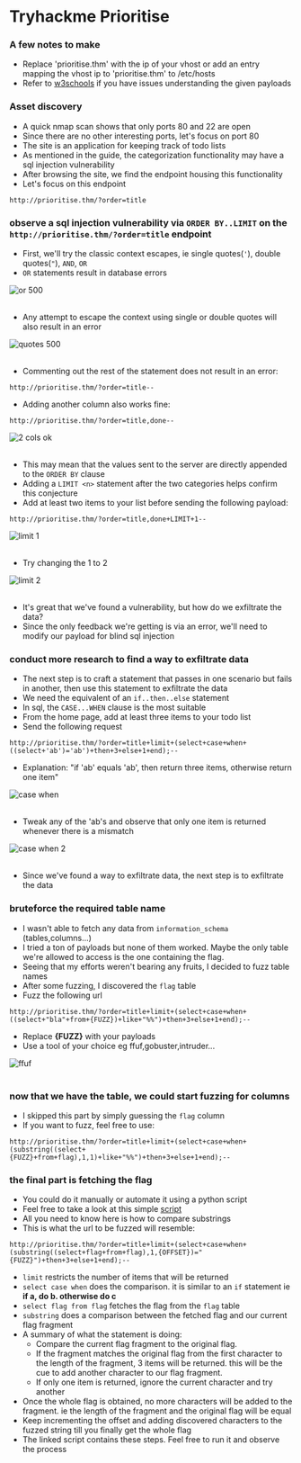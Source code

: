 # Tryhackme Prioritise

### A few notes to make
- Replace 'prioritise.thm' with the ip of your vhost or add an entry mapping the vhost ip to 'prioritise.thm' to /etc/hosts<br>
- Refer to [w3schools](https://www.w3schools.com/sql/default.asp) if you have issues understanding the given payloads

### Asset discovery
- A quick nmap scan shows that only ports 80 and 22 are open
- Since there are no other interesting ports, let's focus on port 80
- The site is an application for keeping track of todo lists
- As mentioned in the guide, the categorization functionality may have a sql injection vulnerability
- After browsing the site, we find the endpoint housing this functionality
- Let's focus on this endpoint
```
http://prioritise.thm/?order=title
```

### observe a sql injection vulnerability via `ORDER BY..LIMIT` on the `http://prioritise.thm/?order=title` endpoint
- First, we'll try the classic context escapes, ie single quotes(`'`), double quotes(`"`), `AND`, `OR`
- `OR` statements result in database errors

![or 500](./OR-500.png)<br><br>

- Any attempt to escape the context using single or double quotes will also result in an error

![quotes 500](./QUOTES-500.png)<br><br>

- Commenting out the rest of the statement does not result in an error:
```
http://prioritise.thm/?order=title--
```
- Adding another column also works fine:
```
http://prioritise.thm/?order=title,done--
```
![2 cols ok](./2-COLS-OK.png)<br><br>

- This may mean that the values sent to the server are directly appended to the `ORDER BY` clause
- Adding a `LIMIT <n>` statement after the two categories helps confirm this conjecture
- Add at least two items to your list before sending the following payload:
```
http://prioritise.thm/?order=title,done+LIMIT+1--
```
![limit 1](./ADJUST-LIMIT-1.png)<br><br>

- Try changing the 1 to 2

![limit 2](./ADJUST-LIMIT-2.png)<br><br>

- It's great that we've found a vulnerability, but how do we exfiltrate the data?
- Since the only feedback we're getting is via an error, we'll need to modify our payload for blind sql injection

### conduct more research to find a way to exfiltrate data
- The next step is to craft a statement that passes in one scenario but fails in another, then use this statement to exfiltrate the data
- We need the equivalent of an `if..then..else` statement
- In sql, the `CASE...WHEN` clause is the most suitable
- From the home page, add at least three items to your todo list
- Send the following request
```
http://prioritise.thm/?order=title+limit+(select+case+when+((select+'ab')='ab')+then+3+else+1+end);--
```
- Explanation: "if 'ab' equals 'ab', then return three items, otherwise return one item"

![case when](./CASE-WHEN.png)<br><br>

- Tweak any of the 'ab's and observe that only one item is returned whenever there is a mismatch

![case when 2](./CASE-WHEN-2.png)<br><br>

- Since we've found a way to exfiltrate data, the next step is to exfiltrate the data

### bruteforce the required table name
- I wasn't able to fetch any data from `information_schema` (tables,columns...)
- I tried a ton of payloads but none of them worked. Maybe the only table we're allowed to access is the one containing the flag.
- Seeing that my efforts weren't bearing any fruits, I decided to fuzz table names
- After some fuzzing, I discovered the `flag` table
- Fuzz the following url
```
http://prioritise.thm/?order=title+limit+(select+case+when+((select+"bla"+from+{FUZZ})+like+"%%")+then+3+else+1+end);--
```
- Replace **{FUZZ}** with your payloads
- Use a tool of your choice eg ffuf,gobuster,intruder...

![ffuf](./FFUF.png)<br><br>

### now that we have the table, we could start fuzzing for columns
- I skipped this part by simply guessing the `flag` column
- If you want to fuzz, feel free to use:
```
http://prioritise.thm/?order=title+limit+(select+case+when+(substring((select+{FUZZ}+from+flag),1,1)+like+"%%")+then+3+else+1+end);--
```

### the final part is fetching the flag
- You could do it manually or automate it using a python script
- Feel free to take a look at this simple [script](script.py)
- All you need to know here is how to compare substrings
- This is what the url to be fuzzed will resemble:
```
http://prioritise.thm/?order=title+limit+(select+case+when+(substring((select+flag+from+flag),1,{OFFSET})="{FUZZ}")+then+3+else+1+end);--
```
- `limit` restricts the number of items that will be returned
- `select case when`  does the comparison. it is similar to an `if` statement ie **if a, do b. otherwise do c**
- `select flag from flag` fetches the flag from the `flag` table
- `substring` does a comparison between the fetched flag and our current flag fragment
- A summary of what the statement is doing:
  - Compare the current flag fragment to the original flag.
  - If the fragment matches the original flag from the first character to the length of the fragment, 3 items will be returned. this will be the cue to add another character to our flag fragment.
  - If only one item is returned, ignore the current character and try another
- Once the whole flag is obtained, no more characters will be added to the fragment. ie the length of the fragment and the original flag will be equal
- Keep incrementing the offset and adding discovered characters to the fuzzed string till you finally get the whole flag
- The linked script contains these steps. Feel free to run it and observe the process
